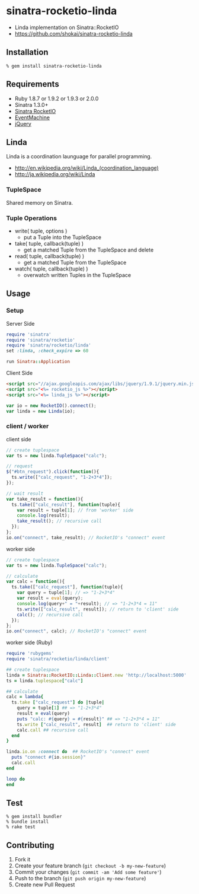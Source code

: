 sinatra-rocketio-linda
======================

* Linda implementation on Sinatra::RocketIO
* https://github.com/shokai/sinatra-rocketio-linda


Installation
------------

    % gem install sinatra-rocketio-linda


Requirements
------------
* Ruby 1.8.7 or 1.9.2 or 1.9.3 or 2.0.0
* Sinatra 1.3.0+
* [Sinatra RocketIO](https://github.com/shokai/sinatra-rocketio)
* [EventMachine](http://rubyeventmachine.com)
* [jQuery](http://jquery.com)


Linda
-----
Linda is a coordination launguage for parallel programming.

* http://en.wikipedia.org/wiki/Linda_(coordination_language)
* http://ja.wikipedia.org/wiki/Linda


### TupleSpace
Shared memory on Sinatra.


### Tuple Operations
- write( tuple, options )
  - put a Tuple into the TupleSpace
- take( tuple, callback(tuple) )
  - get a matched Tuple from the TupleSpace and delete
- read( tuple, callback(tuple) )
  - get a matched Tuple from the TupleSpace
- watch( tuple, callback(tuple) )
  - overwatch written Tuples in the TupleSpace


Usage
-----

### Setup

Server Side

```ruby
require 'sinatra'
require 'sinatra/rocketio'
require 'sinatra/rocketio/linda'
set :linda, :check_expire => 60

run Sinatra::Application
```

Client Side

```html
<script src="//ajax.googleapis.com/ajax/libs/jquery/1.9.1/jquery.min.js"></script>
<script src="<%= rocketio_js %>"></script>
<script src="<%= linda_js %>"></script>
```

```javascript
var io = new RocketIO().connect();
var linda = new Linda(io);
```

### client / worker

client side

```javascript
// create tuplespace
var ts = new linda.TupleSpace("calc");

// request
$("#btn_request").click(function(){
  ts.write(["calc_request", "1-2+3*4"]);
});

// wait result
var take_result = function(){
  ts.take(["calc_result"], function(tuple){
    var result = tuple[1]; // from 'worker' side
    console.log(result);
    take_result(); // recursive call
  });
};
io.on("connect", take_result); // RocketIO's "connect" event
```

worker side

```javascript
// create tuplespace
var ts = new linda.TupleSpace("calc");

// calculate
var calc = function(){
  ts.take(["calc_request"], function(tuple){
    var query = tuple[1]; // => "1-2+3*4"
    var result = eval(query);
    console.log(query+" = "+result); // => "1-2+3*4 = 11"
    ts.write(["calc_result", result]); // return to 'client' side
    calc(); // recursive call
  });
};
io.on("connect", calc); // RocketIO's "connect" event
```

worker side (Ruby)

```ruby
require 'rubygems'
require 'sinatra/rocketio/linda/client'

## create tuplespace
linda = Sinatra::RocketIO::Linda::Client.new 'http://localhost:5000'
ts = linda.tuplespace["calc"]

## calculate
calc = lambda{
  ts.take ["calc_request"] do |tuple|
    query = tuple[1] ## => "1-2+3*4"
    result = eval(query)
    puts "calc: #{query} = #{result}" ## => "1-2+3*4 = 11"
    ts.write ["calc_result", result]  ## return to 'client' side
    calc.call ## recursive call
  end
}

linda.io.on :connect do  ## RocketIO's "connect" event
  puts "connect #{io.session}"
  calc.call
end

loop do
end
```


Test
----

    % gem install bundler
    % bundle install
    % rake test


Contributing
------------

1. Fork it
2. Create your feature branch (`git checkout -b my-new-feature`)
3. Commit your changes (`git commit -am 'Add some feature'`)
4. Push to the branch (`git push origin my-new-feature`)
5. Create new Pull Request

